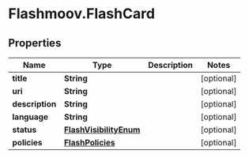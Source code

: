 # Flashmoov.FlashCard

## Properties
Name | Type | Description | Notes
------------ | ------------- | ------------- | -------------
**title** | **String** |  | [optional] 
**uri** | **String** |  | [optional] 
**description** | **String** |  | [optional] 
**language** | **String** |  | [optional] 
**status** | [**FlashVisibilityEnum**](FlashVisibilityEnum.md) |  | [optional] 
**policies** | [**FlashPolicies**](FlashPolicies.md) |  | [optional] 


